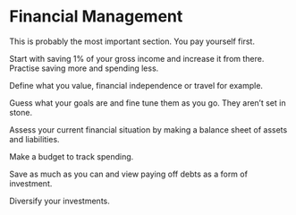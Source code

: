 # Financial Management

This is probably the most important section. You pay yourself first.

Start with saving 1% of your gross income and increase it from there. Practise saving more and spending less.


Define what you value, financial independence or travel for example.

Guess what your goals are and fine tune them as you go. They aren’t set in stone.

Assess  your current financial situation by making a balance sheet of assets and liabilities.

Make a budget to track spending.

Save as much as you can and view paying off debts as a form of investment.

Diversify your investments.



